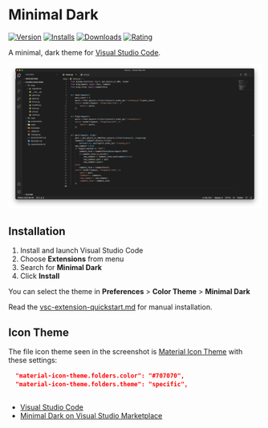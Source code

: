 # Minimal Dark

[![Version](https://img.shields.io/visual-studio-marketplace/v/Sadra1f.minimal-dark-s1f?color=f1f5f9)](https://marketplace.visualstudio.com/items?itemName=Sadra1f.minimal-dark-s1f) [![Installs](https://img.shields.io/visual-studio-marketplace/i/Sadra1f.minimal-dark-s1f?color=f1f5f9)](https://marketplace.visualstudio.com/items?itemName=Sadra1f.minimal-dark-s1f) [![Downloads](https://img.shields.io/visual-studio-marketplace/d/Sadra1f.minimal-dark-s1f?color=f1f5f9)](https://marketplace.visualstudio.com/items?itemName=Sadra1f.minimal-dark-s1f) [![Rating](https://img.shields.io/visual-studio-marketplace/r/Sadra1f.minimal-dark-s1f?color=f1f5f9)](https://marketplace.visualstudio.com/items?itemName=Sadra1f.minimal-dark-s1f)

A minimal, dark theme for [Visual Studio Code](https://code.visualstudio.com/).

![Screenshot](images/screenshot-1.png)

## Installation

1.  Install and launch Visual Studio Code
2.  Choose **Extensions** from menu
3.  Search for **Minimal Dark**
4.  Click **Install**

You can select the theme in **Preferences** > **Color Theme** > **Minimal Dark**

Read the [vsc-extension-quickstart.md](https://github.com/Sadra1f/minimal-dark-vscode-theme/blob/master/vsc-extension-quickstart.md) for manual installation.

## Icon Theme

The file icon theme seen in the screenshot is [Material Icon Theme](https://marketplace.visualstudio.com/items?itemName=PKief.material-icon-theme) with these settings:

```json
  "material-icon-theme.folders.color": "#707070",
  "material-icon-theme.folders.theme": "specific",
```

##

- [Visual Studio Code](https://code.visualstudio.com/)
- [Minimal Dark on Visual Studio Marketplace](https://marketplace.visualstudio.com/items?itemName=Sadra1f.minimal-dark-s1f)
